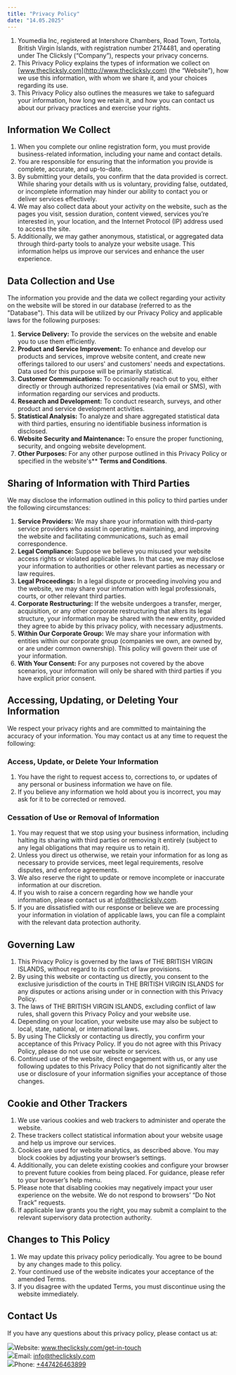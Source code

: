```yaml
---
title: "Privacy Policy"
date: "14.05.2025"
---
```


<div>

1.  <span>Youmedia Inc</span>, registered at <span>Intershore Chambers, Road Town, Tortola, British Virgin Islands</span>, with registration number <span>2174481</span>, and operating under The Clicksly (“Company”), respects your privacy concerns.
2.  This Privacy Policy explains the types of information we collect on [www.theclicksly.com](http://www.theclicksly.com) (the “Website”), how we use this information, with whom we share it, and your choices regarding its use.
3.  This Privacy Policy also outlines the measures we take to safeguard your information, how long we retain it, and how you can contact us about our privacy practices and exercise your rights.

</div>

<div>

## **Information We Collect**

1.  When you complete our online registration form, you must provide business-related information, including your name and contact details.
2.  You are responsible for ensuring that the information you provide is complete, accurate, and up-to-date.
3.  By submitting your details, you confirm that the data provided is correct. While sharing your details with us is voluntary, providing false, outdated, or incomplete information may hinder our ability to contact you or deliver services effectively.
4.  We may also collect data about your activity on the website, such as the pages you visit, session duration, content viewed, services you’re interested in, your location, and the Internet Protocol (IP) address used to access the site.
5.  Additionally, we may gather anonymous, statistical, or aggregated data through third-party tools to analyze your website usage. This information helps us improve our services and enhance the user experience.

</div>

<div>

## **Data Collection and Use**

The information you provide and the data we collect regarding your activity on the website will be stored in our database (referred to as the "Database"). This data will be utilized by our Privacy Policy and applicable laws for the following purposes:

1.  **Service Delivery:** To provide the services on the website and enable you to use them efficiently.
2.  **Product and Service Improvement:** To enhance and develop our products and services, improve website content, and create new offerings tailored to our users' and customers' needs and expectations. Data used for this purpose will be primarily statistical.
3.  **Customer Communications:** To occasionally reach out to you, either directly or through authorized representatives (via email or SMS), with information regarding our services and products.
4.  **Research and Development:** To conduct research, surveys, and other product and service development activities.
5.  **Statistical Analysis:** To analyze and share aggregated statistical data with third parties, ensuring no identifiable business information is disclosed.
6.  **Website Security and Maintenance:** To ensure the proper functioning, security, and ongoing website development.
7.  **Other Purposes:** For any other purpose outlined in this Privacy Policy or specified in the website's\*\* **Terms and Conditions**.

</div>

<div>

## **Sharing of Information with Third Parties**

We may disclose the information outlined in this policy to third parties under the following circumstances:

1.  **Service Providers:** We may share your information with third-party service providers who assist in operating, maintaining, and improving the website and facilitating communications, such as email correspondence.
2.  **Legal Compliance:** Suppose we believe you misused your website access rights or violated applicable laws. In that case, we may disclose your information to authorities or other relevant parties as necessary or law requires.
3.  **Legal Proceedings:** In a legal dispute or proceeding involving you and the website, we may share your information with legal professionals, courts, or other relevant third parties.
4.  **Corporate Restructuring:** If the website undergoes a transfer, merger, acquisition, or any other corporate restructuring that alters its legal structure, your information may be shared with the new entity, provided they agree to abide by this privacy policy, with necessary adjustments.
5.  **Within Our Corporate Group:** We may share your information with entities within our corporate group (companies we own, are owned by, or are under common ownership). This policy will govern their use of your information.
6.  **With Your Consent:** For any purposes not covered by the above scenarios, your information will only be shared with third parties if you have explicit prior consent.

</div>

<div>

## **Accessing, Updating, or Deleting Your Information**

We respect your privacy rights and are committed to maintaining the accuracy of your information. You may contact us at any time to request the following:

### **Access, Update, or Delete Your Information**

1.  You have the right to request access to, corrections to, or updates of any personal or business information we have on file.
2.  If you believe any information we hold about you is incorrect, you may ask for it to be corrected or removed.

### **Cessation of Use or Removal of Information**

1.  You may request that we stop using your business information, including halting its sharing with third parties or removing it entirely (subject to any legal obligations that may require us to retain it).
2.  Unless you direct us otherwise, we retain your information for as long as necessary to provide services, meet legal requirements, resolve disputes, and enforce agreements.
3.  We also reserve the right to update or remove incomplete or inaccurate information at our discretion.
4.  If you wish to raise a concern regarding how we handle your information, please contact us at info@theclicksly.com.
5.  If you are dissatisfied with our response or believe we are processing your information in violation of applicable laws, you can file a complaint with the relevant data protection authority.

</div>

<div>

## **Governing Law**

1.  This Privacy Policy is governed by the laws of <span>THE BRITISH VIRGIN ISLANDS</span>, without regard to its conflict of law provisions.
2.  By using this website or contacting us directly, you consent to the exclusive jurisdiction of the courts in <span>THE BRITISH VIRGIN ISLANDS</span> for any disputes or actions arising under or in connection with this Privacy Policy.
3.  The laws of <span>THE BRITISH VIRGIN ISLANDS</span>, excluding conflict of law rules, shall govern this Privacy Policy and your website use.
4.  Depending on your location, your website use may also be subject to local, state, national, or international laws.
5.  By using The Clicksly or contacting us directly, you confirm your acceptance of this Privacy Policy. If you do not agree with this Privacy Policy, please do not use our website or services.
6.  Continued use of the website, direct engagement with us, or any use following updates to this Privacy Policy that do not significantly alter the use or disclosure of your information signifies your acceptance of those changes.

</div>



<div>

## **Cookie and Other Trackers**

1.  We use various cookies and web trackers to administer and operate the website.
2.  These trackers collect statistical information about your website usage and help us improve our services.
3.  Cookies are used for website analytics, as described above. You may block cookies by adjusting your browser’s settings.
4.  Additionally, you can delete existing cookies and configure your browser to prevent future cookies from being placed. For guidance, please refer to your browser’s help menu.
5.  Please note that disabling cookies may negatively impact your user experience on the website. We do not respond to browsers’ “Do Not Track” requests.
6.  If applicable law grants you the right, you may submit a complaint to the relevant supervisory data protection authority.

</div>

<div>

## **Changes to This Policy**

1.  We may update this privacy policy periodically. You agree to be bound by any changes made to this policy.
2.  Your continued use of the website indicates your acceptance of the amended Terms.
3.  If you disagree with the updated Terms, you must discontinue using the website immediately.

</div>

<div>

## **Contact Us**

If you have any questions about this privacy policy, please contact us at:

<div class="contact-info">
    <img src="/images/policy/web.svg"><span>Website: <a href="http://www.theclicksly.com/get-in-touch">www.theclicksly.com/get-in-touch</a></span>
    </div>
<div class="contact-info">
    <img src="/images/policy/mail.svg"><span>Email: <a href="mailto:info@theclicksly.com">info@theclicksly.com</a></span>
 </div>
<div class="contact-info">
    <img src="/images/policy/phone.svg"><span>Phone: <a href="tel:+447426463899">+447426463899</a></span>
</div>

</div>
